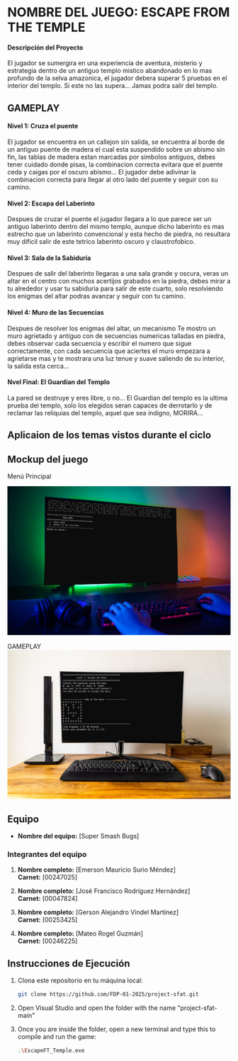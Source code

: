 # NOMBRE DEL JUEGO: ESCAPE FROM THE TEMPLE

#### Descripción del Proyecto

El jugador se sumergira en una experiencia de aventura, misterio y estrategia dentro de un antiguo templo mistico abandonado en lo mas profundo de la selva amazonica, el jugador debera superar 5 pruebas en el interior del templo. Si este no las supera... Jamas podra salir del templo.

## GAMEPLAY

#### Nivel 1: Cruza el puente
El jugador se encuentra en un callejon sin salida, se encuentra al borde de un antiguo puente de madera el cual esta suspendido sobre un abismo sin fin, las tablas de madera estan marcadas por simbolos antiguos, debes tener cuidado donde pisas, la combinacion correcta evitara que el puente ceda y caigas por el oscuro abismo... El jugador debe adivinar la combinacion correcta para llegar al otro lado del puente y seguir con su camino.

#### Nivel 2: Escapa del Laberinto
Despues de cruzar el puente el jugador llegara a lo que parece ser un antiguo laberinto dentro del mismo templo, aunque dicho laberinto es mas estrecho que un laberinto convencional y esta hecho de piedra, no resultara muy dificil salir de este tetrico laberinto oscuro y claustrofobico.

#### Nivel 3: Sala de la Sabiduria
Despues de salir del laberinto llegaras a una sala grande y oscura, veras un altar en el centro con muchos acertijos grabados en la piedra, debes mirar a tu alrededor y usar tu sabiduria para salir de este cuarto, solo resolviendo los enigmas del altar podras avanzar y seguir con tu camino.

#### Nivel 4: Muro de las Secuencias
Despues de resolver los enigmas del altar, un mecanismo Te mostro un muro agrietado y antiguo con de secuencias numericas talladas en piedra, debes observar cada secuencia y escribir el numero que sigue correctamente, con cada secuencia que aciertes el muro empezara a agrietarse mas y te mostrara una luz tenue y suave saliendo de su interior, la salida esta cerca...

#### Nvel Final: El Guardian del Templo
La pared se destruye y eres libre, o no...
El Guardian del templo es la ultima prueba del templo, solo los elegidos seran capaces de derrotarlo y de reclamar las reliquias del templo, aquel que sea indigno, MORIRA...



## Aplicaion de los temas vistos durante el ciclo






## Mockup del juego
Menú Principal

![Image Alt](https://github.com/FDP-01-2025/project-sfat/blob/b1ac8e722d2152dc35be069ccaa700df5da25318/IMG/mainMenuIMAGE.jpg)

GAMEPLAY
![Image Alt](https://github.com/FDP-01-2025/project-sfat/blob/6d8c5f0047bae987ff897cfe59d47519c7eee866/IMG/level2IMAGE.jpg)

## Equipo

- **Nombre del equipo:** [Super Smash Bugs]

### Integrantes del equipo

1. **Nombre completo:** [Emerson Mauricio Surio Méndez]  
   **Carnet:** [00247025]

2. **Nombre completo:** [José Francisco Rodríguez Hernández]  
   **Carnet:** [00047824]

3. **Nombre completo:** [Gerson Alejandro Vindel Martínez]  
   **Carnet:** [00253425]

4. **Nombre completo:** [Mateo Rogel Guzmán]  
   **Carnet:** [00246225]
   
   

## Instrucciones de Ejecución

1. Clona este repositorio en tu máquina local:
   ```bash
   git clone https://github.com/FDP-01-2025/project-sfat.git

2. Open Visual Studio and open the folder with the name "project-sfat-main"
   
3. Once you are inside the folder, open a new terminal and type this to compile and run the game:
   ```bash
   .\EscapeFT_Temple.exe

